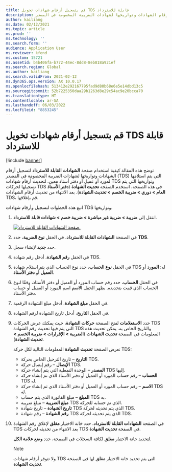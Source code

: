 ```yaml
---
title: قم بتسجيل أرقام شهادات تخويل TDS قابلة للاسترداد
description: توضح هذه المقالة كيفية استخدام صفحة الشهادات القابلة للاسترداد لتسجيل أرقام الشهادات وتواريخها لشهادات الضريبة المخصومة في المصدر (TDS) التي يتم استلامها لمورد أو عميل أو دفتر أستاذ معين.
author: kailiang
ms.date: 02/12/2021
ms.topic: article
ms.prod: ''
ms.technology: ''
ms.search.form: ''
audience: Application User
ms.reviewer: kfend
ms.custom: 15721
ms.assetid: b4b406fa-b772-44ec-8dd8-8eb818a921ef
ms.search.region: Global
ms.author: kailiang
ms.search.validFrom: 2021-02-12
ms.dyn365.ops.version: AX 10.0.17
ms.openlocfilehash: 513412e292167795fad9d80b68e6e5e14dbd13c5
ms.sourcegitcommit: 52b7225350daa29b1263d8e29c54ac9e20bcca70
ms.translationtype: HT
ms.contentlocale: ar-SA
ms.lasthandoff: 06/03/2022
ms.locfileid: "8853245"
---
```

# <a name="record-tds-recoverable-certificate-numbers"></a>قم بتسجيل أرقام شهادات تخويل TDS قابلة للاسترداد

[!include [banner](../includes/banner.md)]

توضح هذه المقالة كيفية استخدام صفحة **الشهادات القابلة للاسترداد** لتسجيل أرقام الشهادات وتواريخها لشهادات الضريبة المخصومة في المصدر (TDS) التي يتم استلامها لمورد أو عميل أو دفتر أستاذ معين. لتحديث أرقام شهادات TDS وتواريخها التي يتم تسجيلها لحركات TDS في هذه الصفحة، استخدم الصفحة **تحديث الشهادة** (**دفتر الأستاذ العام \> دوري \> ضريبة الخصم \> تحديث الشهادة**). بعد الانتهاء من تحديث أرقام الشهادات TDS، قم بإغلاقها.

اتبع هذه الخطوات لتسجيل وأرقام شهادات TDS وتواريخها.

1. انتقل إلى **ضريبة \> ضريبة غير مباشرة \> ضريبة خصم \> شهادات قابلة للاسترداد**.

    [![صفحة الشهادات القابلة للاسترداد.](./media/apac-ind-TDS-49.png)](./media/apac-ind-TDS-49.png) 

2. في الصفحة **الشهادات القابلة للاسترداد**، في الحقل **نوع الضريبة**، حدد **TDS**.
3. حدد **جديد** لإنشاء سجل.
4. في الحقل **رقم الشهادة**، أدخل رقم شهادة TDS.
5. في الحقل **نوع الحساب**، حدد نوع الحساب الذي يتم استلام شهادة TDS له: **المورد** أو **العميل** أو **دفتر الأستاذ**.
6. في الحقل **الحساب**، حدد رقم حساب المورد أو العميل أو دفتر الأستاذ، وفقًا لنوع الحساب الذي قمت بتحديده. يظهر الحقل **الاسم** اسم المورد أو العميل أو حساب دفتر الأستاذ.
7. في الحقل **مبلغ الشهادة**، أدخل مبلغ الشهادة الرقمية.
8. في الحقل **التاريخ**، أدخل تاريخ الشهادة لرقم الشهادة.
9. حدد **الاستعلامات** لفتح الصفحة **حركات الشهادة**، حيث يمكنك عرض الحركات TDS التي يتم فيها تحديث رقم الشهادة TDS والتاريخ الخاص به. يمكن تحديث هذه المعلومات في الصفحة **تحديث الشهادات** (**الضريبة \> الإقرارات \> ضريبة الخصم \> تحديث الشهادة**).

    تعرض الصفحة **تحديث الشهادة** المعلومات التالية لكل حركة TDS:

    - **التاريخ** – تاريخ الترحيل الخاص بحركة TDS.
    - **الإيصال** – رقم إيصال حركة TDS.
    - **المصدر** – الوحدة النمطية التي يتم إنشاء حركة TDS إليها.
    - **الحساب** – رقم حساب المورد أو العميل أو دفتر الأستاذ الذي تم إنشاء حركة TDS له.
    - **الاسم** – رقم حساب المورد أو العميل أو دفتر الأستاذ الذي تم إنشاء حركة TDS له.
    - **المبلغ** – مبلغ الفاتورة الذي يتم حساب TDS به.
    - **مبلغ الضريبة** – مبلغ ضريبة TDS الذي تم حسابه للحركة.
    - **تاريخ الشهادة** – تاريخ شهادة TDS الذي يتم تحديثه لحركة TDS.
    - **رقم الشهادة** – رقم شهادة TDS الذي يتم تحديثه لحركة TDS.

10. في الصفحة **الشهادات القابلة للاسترداد**، حدد خانة الاختيار **مغلق** لإغلاق رقم الشهادة TDS بعد الانتهاء من تحديثه لحركات TDS في الصفحة **تحديث الشهادة**.

    لتحديد خانة الاختيار **مغلق** لكافة السجلات في الصفحة، حدد **وضع علامة الكل**.

    > [!NOTE]
    > ولا تتوفر أرقام شهادات TDS التي يتم تحديد خانة الاختيار **مغلق** لها في الصفحة **تحديث الشهادة**.
